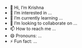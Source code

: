- 👋 Hi, I’m Krishna 
- 👀 I’m interested in ...
- 🌱 I’m currently learning ...
- 💞️ I’m looking to collaborate on ...
- 📫 How to reach me ...
- 😄 Pronouns: ...
- ⚡ Fun fact: ...

<!---
bcreativex/bcreativex is a ✨ special ✨ repository because its `README.md` (this file) appears on your GitHub profile.
You can click the Preview link to take a look at your changes.
--->
